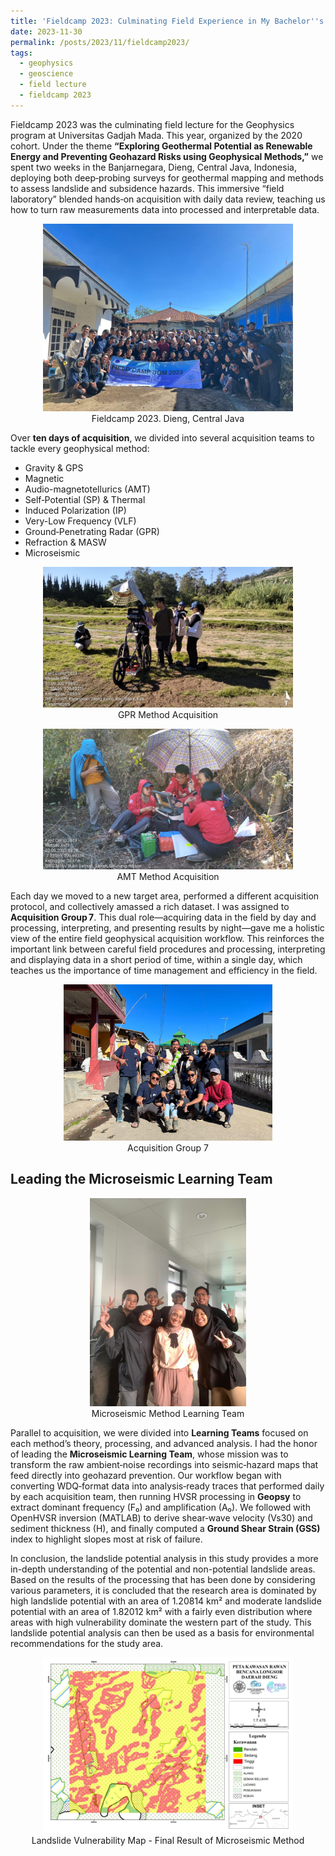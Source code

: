```yaml
---
title: 'Fieldcamp 2023: Culminating Field Experience in My Bachelor''s Degree'
date: 2023-11-30
permalink: /posts/2023/11/fieldcamp2023/
tags:
  - geophysics
  - geoscience
  - field lecture
  - fieldcamp 2023
---
```


Fieldcamp 2023 was the culminating field lecture for the Geophysics program at Universitas Gadjah Mada. This year, organized by the 2020 cohort. Under the theme **“Exploring Geothermal Potential as Renewable Energy and Preventing Geohazard Risks using Geophysical Methods,”** we spent two weeks in the Banjarnegara, Dieng, Central Java, Indonesia, deploying both deep‑probing surveys for geothermal mapping and methods to assess landslide and subsidence hazards. This immersive “field laboratory” blended hands‑on acquisition with daily data review, teaching us how to turn raw measurements data into processed and interpretable data.

<p align="center">
  <img src="https://github.com/ichsanhibatullah/ichsanhibatullah.github.io/blob/master/images/fieldcamp2023/fieldcamp%202023.jpeg?raw=true" alt="Fieldcamp 2023" width="auto" height="300" />
  <br>
  <caption align="center">Fieldcamp 2023. Dieng, Central Java</caption>
</p>

Over **ten days of acquisition**, we divided into several acquisition teams to tackle every geophysical method:
- Gravity & GPS
- Magnetic  
- Audio-magnetotellurics (AMT)
- Self‑Potential (SP) & Thermal  
- Induced Polarization (IP) 
- Very-Low Frequency (VLF) 
- Ground‑Penetrating Radar (GPR)
- Refraction & MASW 
- Microseismic

<p align="center">
  <img src="https://github.com/ichsanhibatullah/ichsanhibatullah.github.io/blob/master/images/fieldcamp2023/GPR Method.jpeg?raw=true" alt="GPR Method Acquisition" width="auto" height="225" />
  <br>
  <caption align="center">GPR Method Acquisition</caption>
</p>

<p align="center">
  <img src="https://github.com/ichsanhibatullah/ichsanhibatullah.github.io/blob/master/images/fieldcamp2023/AMT Method.jpeg?raw=true" alt="AMT Method Acquisition" width="auto" height="225" />
  <br>
  <caption align="center">AMT Method Acquisition</caption>
</p>

Each day we moved to a new target area, performed a different acquisition protocol, and collectively amassed a rich dataset. I was assigned to **Acquisition Group 7**. This dual role—acquiring data in the field by day and processing, interpreting, and presenting results by night—gave me a holistic view of the entire field geophysical acquisition workflow. This reinforces the important link between careful field procedures and processing, interpreting and displaying data in a short period of time, within a single day, which teaches us the importance of time management and efficiency in the field.

<p align="center">
  <img src="https://github.com/ichsanhibatullah/ichsanhibatullah.github.io/blob/master/images/fieldcamp2023/group%20acquisition%207.jpeg?raw=true" alt="Acquisition Group 7" width="auto" height="250" />
  <br>
  <caption align="center">Acquisition Group 7</caption>
</p>

## Leading the Microseismic Learning Team

<p align="center">
  <img src="https://github.com/ichsanhibatullah/ichsanhibatullah.github.io/blob/master/images/fieldcamp2023/microseismic%20learning%20team.jpeg?raw=true" alt="Microseismic Method Learning Team" width="250" height="auto" />
  <br>
  <caption>Microseismic Method Learning Team</caption>
</p>

Parallel to acquisition, we were divided into **Learning Teams** focused on each method’s theory, processing, and advanced analysis. I had the honor of leading the **Microseismic Learning Team**, whose mission was to transform the raw ambient‑noise recordings into seismic‑hazard maps that feed directly into geohazard prevention. Our workflow began with converting WDQ‑format data into analysis‑ready traces that performed daily by each acquisition team, then running HVSR processing in **Geopsy** to extract dominant frequency (F₀) and amplification (A₀). We followed with OpenHVSR inversion (MATLAB) to derive shear‑wave velocity (Vs30) and sediment thickness (H), and finally computed a **Ground Shear Strain (GSS)** index to highlight slopes most at risk of failure.

In conclusion, the landslide potential analysis in this study provides a more in-depth understanding of the potential and non-potential landslide areas. Based on the results of the processing that has been done by considering various parameters, it is concluded that the research area is dominated by high landslide potential with an area of 1.20814 km² and moderate landslide potential with an area of 1.82012 km² with a fairly even distribution where areas with high vulnerability dominate the western part of the study. This landslide potential analysis can then be used as a basis for environmental recommendations for the study area.

<p align="center">
  <img src="https://github.com/ichsanhibatullah/ichsanhibatullah.github.io/blob/master/images/fieldcamp2023/landslide%20vulnarebility%20map.png?raw=true" alt="Landslide Vulnerability Map" width="400" height="auto" />
  <br>
  <caption>Landslide Vulnerability Map - Final Result of Microseismic Method</caption>
</p>
